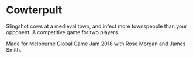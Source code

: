 # Cowterpult
Slingshot cows at a medieval town, and infect more townspeople than your opponent. A competitive game for two players.

Made for Melbourne Global Game Jam 2018 with Rose Morgan and James Smith.
